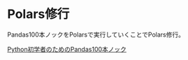 # Polars修行

Pandas100本ノックをPolarsで実行していくことでPolars修行。  

[Python初学者のためのPandas100本ノック](https://github.com/kunishou/Pandas_100_knocks "pandas100")  

